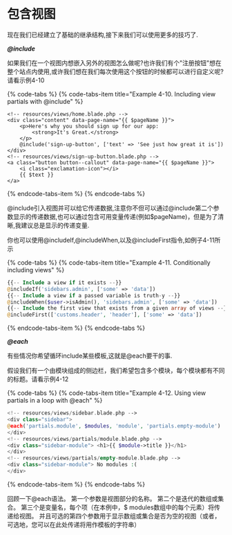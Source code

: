 # 包含视图

现在我们已经建立了基础的继承结构,接下来我们可以使用更多的技巧了.

_**@include**_

如果我们在一个视图内想嵌入另外的视图怎么做呢?也许我们有个"注册按钮"想在整个站点内使用,或许我们想在我们每次使用这个按钮的时候都可以进行自定义呢?请看示例4-10

{% code-tabs %}
{% code-tabs-item title="Example 4-10. Including view partials with @include" %}
```text
<!-- resources/views/home.blade.php -->
<div class="content" data-page-name="{{ $pageName }}">
    <p>Here's why you should sign up for our app: 
        <strong>It's Great.</strong>
    </p>
    @include('sign-up-button', ['text' => 'See just how great it is'])
</div>
<!-- resources/views/sign-up-button.blade.php -->
<a class="button button--callout" data-page-name="{{ $pageName }}">
    <i class="exclamation-icon"></i> 
    {{ $text }}
</a>
```
{% endcode-tabs-item %}
{% endcode-tabs %}

@include引入视图并可以给它传递数据,注意你不但可以通过@include第二个参数显示的传递数据,也可以通过包含可用变量传递\(例如$pageName\)，但是为了清晰,我建议总是显示的传递变量.

你也可以使用@includeIf,@includeWhen,以及@includeFirst指令,如例子4-11所示

{% code-tabs %}
{% code-tabs-item title="Example 4-11. Conditionally including views" %}
```php
{{-- Include a view if it exists --}}
@includeIf('sidebars.admin', ['some' => 'data'])
{{-- Include a view if a passed variable is truth-y --}}
@includeWhen($user->isAdmin(), 'sidebars.admin', ['some' => 'data'])
{{-- Include the first view that exists from a given array of views --}}
@includeFirst(['customs.header', 'header'], ['some' => 'data'])
```
{% endcode-tabs-item %}
{% endcode-tabs %}

_**@each**_

有些情况你希望循环include某些模板,这就是@each要干的事.

假设我们有一个由模块组成的侧边栏，我们希望包含多个模块，每个模块都有不同的标题。请看示例4-12

{% code-tabs %}
{% code-tabs-item title="Example 4-12. Using view partials in a loop with @each" %}
```php
<!-- resources/views/sidebar.blade.php -->
<div class="sidebar">
@each('partials.module', $modules, 'module', 'partials.empty-module')
</div>
<!-- resources/views/partials/module.blade.php -->
<div class="sidebar-module"> <h1>{{ $module->title }}</h1>
</div>
<!-- resources/views/partials/empty-module.blade.php -->
<div class="sidebar-module"> No modules :(
</div>
```
{% endcode-tabs-item %}
{% endcode-tabs %}

回顾一下@each语法。 第一个参数是视图部分的名称。 第二个是迭代的数组或集合。 第三个是变量名，每个项（在本例中，$ modules数组中的每个元素）将传递给视图。 并且可选的第四个参数用于显示数组或集合是否为空的视图（或者，可选地，您可以在此处传递将用作模板的字符串）

